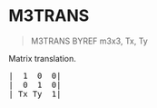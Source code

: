 # M3TRANS

> M3TRANS BYREF m3x3, Tx, Ty

Matrix translation.


<pre>|  1  0  0|
|  0  1  0|
| Tx Ty  1|

